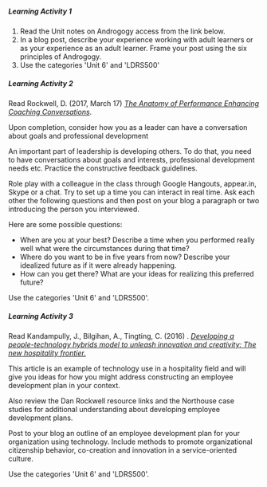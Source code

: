 ##### Learning Activity 1

1. Read the Unit notes on Androgogy access from the link below.
2. In a blog post, describe your experience working with adult learners or as your experience as an adult learner. Frame your post using the six principles of Androgogy.
3. Use the categories 'Unit 6' and 'LDRS500'

##### Learning Activity 2

Read Rockwell, D. \(2017, March 17\) [_The Anatomy of Performance Enhancing Coaching Conversations_](https://leadershipfreak.blog/2017/03/05/the-anatomy-of-performance-enhancing-coaching-conversations/).

Upon completion, consider how you as a leader can have a conversation about goals and professional development

An important part of leadership is developing others. To do that, you need to have conversations about goals and interests, professional development needs etc. Practice the constructive feedback guidelines.

Role play with a colleague in the class through Google Hangouts, appear.in,  Skype or a chat. Try to set up a time you can interact in real time. Ask each other the following questions and then post on your blog a paragraph or two introducing the person you interviewed.

Here are some possible questions:

* When are you at your best? Describe a time when you performed really well what were the circumstances during that time?
* Where do you want to be in five years from now? Describe your idealized future as if it were already happening.
* How can you get there? What are your ideas for realizing this preferred future?

Use the categories 'Unit 6' and 'LDRS500'.

##### Learning Activity 3

Read Kandampully, J., Bilgihan, A., Tingting, C. \(2016\) . [_Developing a people-technology hybrids model to unleash innovation and creativity: The new hospitality frontier._](http://www.sciencedirect.com/science/article/pii/S1447677016300201?)

This article is an example of technology use in a hospitality field and will give you ideas for how you might address constructing an employee development plan in your context.

Also review the Dan Rockwell resource links and the Northouse case studies for additional understanding about developing employee development plans.

Post to your blog an outline of an employee development plan for your organization using technology.  Include methods to promote organizational citizenship behavior, co-creation and innovation in a service-oriented culture.

Use the categories 'Unit 6' and 'LDRS500'.

